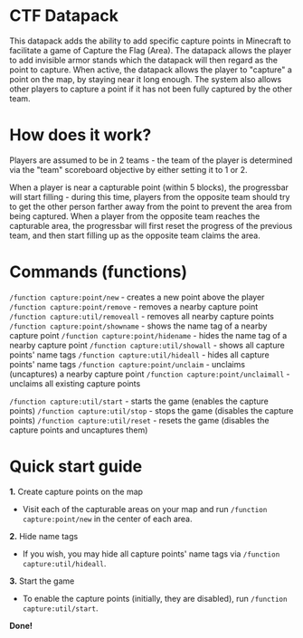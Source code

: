 # CTF Datapack

This datapack adds the ability to add specific capture points in Minecraft to facilitate a game of Capture the Flag (Area).
The datapack allows the player to add invisible armor stands which the datapack will then regard as the point to capture. When
active, the datapack allows the player to "capture" a point on the map, by staying near it long enough. The system also allows
other players to capture a point if it has not been fully captured by the other team.

# How does it work?

Players are assumed to be in 2 teams - the team of the player is determined via the "team" scoreboard objective by either setting
it to 1 or 2.

When a player is near a capturable point (within 5 blocks), the progressbar will start filling - during this time, players from the
opposite team should try to get the other person farther away from the point to prevent the area from being captured. When a player
from the opposite team reaches the capturable area, the progressbar will first reset the progress of the previous team, and then start
filling up as the opposite team claims the area.

# Commands (functions)

`/function capture:point/new` - creates a new point above the player
`/function capture:point/remove` - removes a nearby capture point
`/function capture:util/removeall` - removes all nearby capture points
`/function capture:point/showname` - shows the name tag of a nearby capture point
`/function capture:point/hidename` - hides the name tag of a nearby capture point
`/function capture:util/showall` - shows all capture points' name tags
`/function capture:util/hideall` - hides all capture points' name tags
`/function capture:point/unclaim` - unclaims (uncaptures) a nearby capture point
`/function capture:point/unclaimall` - unclaims all existing capture points

`/function capture:util/start` - starts the game (enables the capture points)
`/function capture:util/stop` - stops the game (disables the capture points)
`/function capture:util/reset` - resets the game (disables the capture points and uncaptures them)


# Quick start guide

**1.** Create capture points on the map
  - Visit each of the capturable areas on your map and run `/function capture:point/new` in the center of each area.

**2.** Hide name tags
  - If you wish, you may hide all capture points' name tags via `/function capture:util/hideall`.

**3.** Start the game
  - To enable the capture points (initially, they are disabled), run `/function capture:util/start`.

**Done!**

